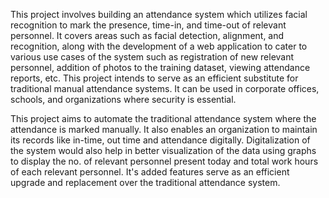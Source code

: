 This project involves building an attendance system which utilizes facial recognition to mark the presence, time-in, and time-out of relevant personnel. It covers areas such as facial detection, alignment, and recognition, along with the development of a web application to cater to various use cases of the system such as registration of new relevant personnel, addition of photos to the training dataset, viewing attendance reports, etc. This project intends to serve as an efficient substitute for traditional manual attendance systems. It can be used in corporate offices, schools, and organizations where security is essential.

This project aims to automate the traditional attendance system where the attendance is marked manually. It also enables an organization to maintain its records like in-time, out time and attendance digitally. Digitalization of the system would also help in better visualization of the data using graphs to display the no. of relevant personnel present today and total work hours of each relevant personnel. It's added features serve as an efficient upgrade and replacement over the traditional attendance system.
